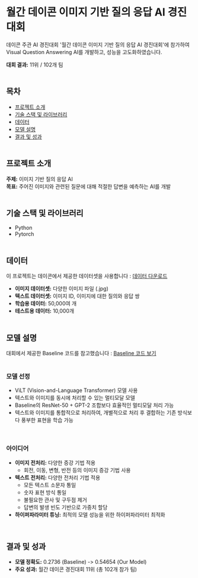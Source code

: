 # 월간 데이콘 이미지 기반 질의 응답 AI 경진대회

데이콘 주관 AI 경진대회 '월간 데이콘 이미지 기반 질의 응답 AI 경진대회'에 참가하여 Visual Question Answering AI를 개발하고, 성능을 고도화하였습니다.

**대회 결과:** 11위 / 102개 팀
<br/> <br/> 

## 목차

- [프로젝트 소개](#프로젝트-소개)
- [기술 스택 및 라이브러리](#기술-스택-및-라이브러리)
- [데이터](#데이터)
- [모델 설명](#모델-설명)
- [결과 및 성과](#결과-및-성과)
<br/> <br/> 

## 프로젝트 소개

**주제:** 이미지 기반 질의 응답 AI  
**목표:** 주어진 이미지와 관련된 질문에 대해 적절한 답변을 예측하는 AI를 개발
<br/> <br/> 

## 기술 스택 및 라이브러리

- Python
- Pytorch
<br/> <br/>

## 데이터

이 프로젝트는 데이콘에서 제공한 데이터셋을 사용합니다 : [데이터 다운로드](https://dacon.io/competitions/official/236118/data)

- **이미지 데이터셋:** 다양한 이미지 파일 (.jpg)
- **텍스트 데이터셋:** 이미지 ID, 이미지에 대한 질의와 응답 쌍
- **학습용 데이터:** 50,000여 개
- **테스트용 데이터:** 10,000개
<br/> <br/>

## 모델 설명

대회에서 제공한 Baseline 코드를 참고했습니다 : [Baseline 코드 보기](https://dacon.io/competitions/official/236118/codeshare/8481?page=1&dtype=recent)
<br/> <br/> 

### 모델 선정

- ViLT (Vision-and-Language Transformer) 모델 사용
- 텍스트와 이미지를 동시에 처리할 수 있는 멀티모달 모델
- Baseline의 ResNet-50 + GPT-2 조합보다 효율적인 멀티모달 처리 가능
- 텍스트와 이미지를 통합적으로 처리하여, 개별적으로 처리 후 결합하는 기존 방식보다 풍부한 표현을 학습 가능
<br/>

### 아이디어

- **이미지 전처리:** 다양한 증강 기법 적용
  - 회전, 이동, 변형, 반전 등의 이미지 증강 기법 사용
- **텍스트 전처리:** 다양한 전처리 기법 적용
  - 모든 텍스트 소문자 통일
  - 숫자 표현 방식 통일
  - 불필요한 관사 및 구두점 제거
  - 답변의 발생 빈도 기반으로 가중치 할당
- **하이퍼파라미터 튜닝:** 최적의 모델 성능을 위한 하이퍼파라미터 최적화
<br/>

## 결과 및 성과

- **모델 정확도:** 0.2736 (Baseline) -> 0.54654 (Our Model)
- **주요 성과:** 월간 데이콘 경진대회 11위 (총 102개 참가 팀)
